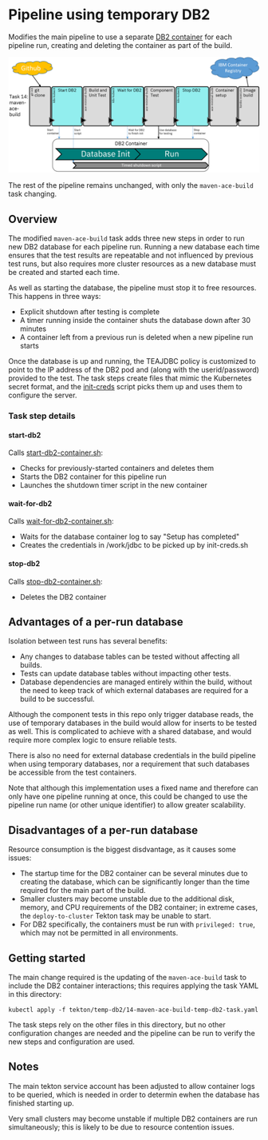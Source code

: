 # Pipeline using temporary DB2

Modifies the main pipeline to use a separate
[DB2 container](https://www.ibm.com/docs/en/db2/11.5?topic=db2-containerized-deployments)
for each pipeline run, creating and deleting the container as part of the build.

![Pipeline overview](temp-db2-pipeline-20230301.png)

The rest of the pipeline remains unchanged, with only the `maven-ace-build` task changing.

## Overview

The modified `maven-ace-build` task adds three new steps in order to run new DB2 database
for each pipeline run. Running a new database each time ensures that the test results are
repeatable and not influenced by previous test runs, but also requires more cluster resources
as a new database must be created and started each time.

As well as starting the database, the pipeline must stop it to free resources. This happens in
three ways:
- Explicit shutdown after testing is complete
- A timer running inside the container shuts the database down after 30 minutes
- A container left from a previous run is deleted when a new pipeline run starts

Once the database is up and running, the TEAJDBC policy is customized to point to the IP address
of the DB2 pod and (along with the userid/password) provided to the test. The task steps create
files that mimic the Kubernetes secret format, and the [init-creds](/demo-infrastructure/init-creds.sh)
script picks them up and uses them to configure the server.

### Task step details

#### start-db2
Calls [start-db2-container.sh](start-db2-container.sh):
- Checks for previously-started containers and deletes them
- Starts the DB2 container for this pipeline run
- Launches the shutdown timer script in the new container

#### wait-for-db2
Calls [wait-for-db2-container.sh](wait-for-db2-container.sh):
- Waits for the database container log to say "Setup has completed"
- Creates the credentials in /work/jdbc to be picked up by init-creds.sh

#### stop-db2
Calls [stop-db2-container.sh](stop-db2-container.sh):
- Deletes the DB2 container


## Advantages of a per-run database

Isolation between test runs has several benefits:
- Any changes to database tables can be tested without affecting all builds.
- Tests can update database tables without impacting other tests.
- Database dependencies are managed entirely within the build, without the need to keep
  track of which external databases are required for a build to be successful.

Although the component tests in this repo only trigger database reads, the use of 
temporary databases in the build would allow for inserts to be tested as well. This
is complicated to achieve with a shared database, and would require more complex logic
to ensure reliable tests.

There is also no need for external database credentials in the build pipeline when
using temporary databases, nor a requirement that such databases be accessible from
the test containers.

Note that although this implementation uses a fixed name and therefore can only have
one pipeline running at once, this could be changed to use the pipeline run name (or
other unique identifier) to allow greater scalability.

## Disadvantages of a per-run database

Resource consumption is the biggest disdvantage, as it causes some issues:
- The startup time for the DB2 container can be several minutes due to creating the 
  database, which can be significantly longer than the time required for the main part
  of the build.
- Smaller clusters may become unstable due to the additional disk, memory, and CPU 
  requirements of the DB2 container; in extreme cases, the `deploy-to-cluster` Tekton
  task may be unable to start.
- For DB2 specifically, the containers must be run with `privileged: true`, which may not
  be permitted in all environments.

## Getting started

The main change required is the updating of the `maven-ace-build` task to include the DB2 
container interactions; this requires applying the task YAML in this directory:
```
kubectl apply -f tekton/temp-db2/14-maven-ace-build-temp-db2-task.yaml
```
The task steps rely on the other files in this directory, but no other configuration changes
are needed and the pipeline can be run to verify the new steps and configuration are used.

## Notes

The main tekton service account has been adjusted to allow container logs to be queried, which is 
needed in order to determin ewhen the database has finished starting up.

Very small clusters may become unstable if multiple DB2 containers are run simultaneously; this is 
likely to be due to resource contention issues.
